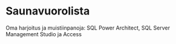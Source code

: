 # Saunavuorolista
Oma harjoitus ja muistiinpanoja: SQL Power Architect, SQL Server Management Studio ja Access
